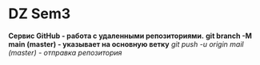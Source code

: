 # DZ Sem3
**Сервис GitHub - работа с удаленными репозиториями.**
**git branch -M main (master) - указывает на основную ветку**
*git push -u origin mail (master) - отправка репозитория* 
